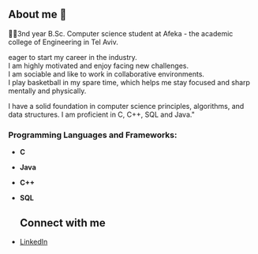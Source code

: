 ## About me 👋

👩‍💻3nd year B.Sc. Computer science student at Afeka - the academic college of Engineering in Tel Aviv.

eager to start my career in the industry.  
I am highly motivated and enjoy facing new challenges.  
I am sociable and like to work in collaborative environments.  
I play basketball in my spare time, which helps me stay focused and sharp mentally and physically.  

I have a solid foundation in computer science principles, algorithms, and data structures. I am proficient in C, C++, SQL and Java."

### Programming Languages and Frameworks:
- **C**
- **Java**
- **C++**
- **SQL**

  ## Connect with me
- [LinkedIn](https://www.linkedin.com/in/orikatz99/)
